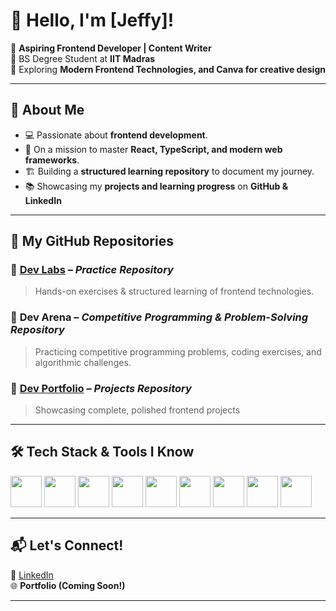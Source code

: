 # 👋 Hello, I'm [Jeffy]! 

🚀 **Aspiring Frontend Developer | Content Writer** <br>
📍 BS Degree Student at **IIT Madras**  
📌 Exploring **Modern Frontend Technologies, and Canva for creative design**

---

## 🌟 About Me

- 💻 Passionate about **frontend development**.
- 🎯 On a mission to master **React, TypeScript, and modern web frameworks**.
- 🏗 Building a **structured learning repository** to document my journey.
- 📚 Showcasing my **projects and learning progress** on **GitHub & LinkedIn**

---

## 📂 My GitHub Repositories

### 🔹 **[Dev Labs](https://github.com/jeffy-j1623/dev-labs)** – *Practice Repository*
> Hands-on exercises & structured learning of frontend technologies.

### 🔹 **Dev Arena** – *Competitive Programming & Problem-Solving Repository*
> Practicing competitive programming problems, coding exercises, and algorithmic challenges.

### 🔹 **[Dev Portfolio](https://github.com/jeffy-j1623/dev-portfolio)** – *Projects Repository*
> Showcasing complete, polished frontend projects

---

## 🛠 Tech Stack & Tools I Know 

 <img height="50" width="50" src="https://img.icons8.com/color/48/000000/html-5.png" /> <img height="50" width="50" src="https://img.icons8.com/color/50/000000/git.png"/> <img height="50" width="50" src="https://img.icons8.com/ios-glyphs/480/null/github.png"/> <img height="50" width="50" src="https://img.icons8.com/color/48/000000/visual-studio-code-2019.png"/> <img height="50" width="50" src="https://img.icons8.com/color/480/null/canva.png"/> <img height="50" widith="50" src="https://img.icons8.com/color/480/null/notion--v1.png" /> <img height="50" width="50" src="https://img.icons8.com/color/480/null/google-docs.png"/> <img height="50" width="50" src="https://img.icons8.com/color/480/null/grammarly.png"/> <img height="50" src="https://img.icons8.com/ios/480/null/markdown.png"/>
 
---

## 📬 Let's Connect!

💼 [LinkedIn](https://www.linkedin.com/in/jeffy-j1623/)  
🌐 **Portfolio (Coming Soon!)**  

---
